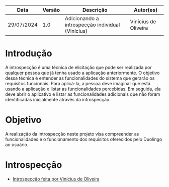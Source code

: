 | Data | Versão | Descrição | Autor(es) |
| ---- | ------ | --------- | --------- |
| 29/07/2024 | 1.0 | Adicionando a introspecção individual (Vinícius) | Vinícius de Oliveira |

# Introdução
A introspecção é uma técnica de elicitação que pode ser realizada por qualquer pessoa que já tenha usado a aplicação anteriormente. O objetivo dessa técnica é entender as funcionalidades do sistema que gerarão os requisitos funcionais. Para aplicá-la, a pessoa deve imaginar que está usando a aplicação e listar as funcionalidades percebidas. Em seguida, ela deve abrir o aplicativo e listar as funcionalidades adicionais que não foram identificadas inicialmente através da introspecção.

# Objetivo
A realização da introspecção neste projeto visa compreender as funcionalidades e o funcionamento dos requisitos oferecidos pelo Duolingo ao usuário.

# Introspecção
- [Introspecção feita por Vinícius de Oliveira](../pages/introspeccao_Vinicius.md)